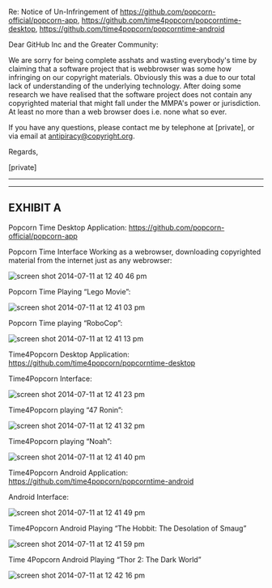 Re: Notice of Un-Infringement of https://github.com/popcorn-official/popcorn-app, 
https://github.com/time4popcorn/popcorntime-desktop, 
https://github.com/time4popcorn/popcorntime-android 
 
 
Dear GitHub Inc and the Greater Community: 
 
We are sorry for being complete asshats and wasting everybody's time by claiming that a software project that is webbrowser was some how infringing on our copyright materials. Obviously this was a due to our total lack of understanding of the underlying technology. After doing some research we have realised that the software project does not contain any copyrighted material that might fall under the MMPA's power or jurisdiction. At least no more than a web browser does i.e. none what so ever.
 
If you have any questions, please contact me by telephone at [private], or via email at 
antipiracy@copyright.org. 
 
Regards, 

[private]

---

---

EXHIBIT A
---

Popcorn Time Desktop Application: https://github.com/popcorn-official/popcorn-app 
 
Popcorn Time Interface Working as a webrowser, downloading copyrighted material from the internet just as any webrowser:

![screen shot 2014-07-11 at 12 40 46 pm](https://cloud.githubusercontent.com/assets/2429380/3555910/eaced4b6-091c-11e4-85ea-6f13fb0dfcd1.png)
 
Popcorn Time Playing “Lego Movie”: 
 
![screen shot 2014-07-11 at 12 41 03 pm](https://cloud.githubusercontent.com/assets/2429380/3555912/f0412a52-091c-11e4-9c9b-2761536e54f9.png)

Popcorn Time playing “RoboCop”: 

![screen shot 2014-07-11 at 12 41 13 pm](https://cloud.githubusercontent.com/assets/2429380/3555913/f41ae74e-091c-11e4-9b9a-1aca11f2828f.png)

Time4Popcorn Desktop Application: https://github.com/time4popcorn/popcorntime-desktop 
 
Time4Popcorn Interface: 

![screen shot 2014-07-11 at 12 41 23 pm](https://cloud.githubusercontent.com/assets/2429380/3555915/f688d590-091c-11e4-9289-9e3ca38a156e.png)
 
Time4Popcorn playing “47 Ronin”: 

![screen shot 2014-07-11 at 12 41 32 pm](https://cloud.githubusercontent.com/assets/2429380/3555917/fcd3be1a-091c-11e4-990f-d3f6a03c1ef1.png)

Time4Popcorn playing “Noah”: 

![screen shot 2014-07-11 at 12 41 40 pm](https://cloud.githubusercontent.com/assets/2429380/3555920/ff83adb4-091c-11e4-9021-74d649bef364.png)

Time4Popcorn Android Application: https://github.com/time4popcorn/popcorntime-android 
 
Android Interface: 

![screen shot 2014-07-11 at 12 41 49 pm](https://cloud.githubusercontent.com/assets/2429380/3555921/018efeb0-091d-11e4-961a-0802cf84eebd.png)
 
Time4Popcorn Android Playing “The Hobbit: The Desolation of Smaug” 
 
![screen shot 2014-07-11 at 12 41 59 pm](https://cloud.githubusercontent.com/assets/2429380/3555922/03eecc58-091d-11e4-93b4-8c8fbb37e5a1.png)
 
Time 4Popcorn Android Playing “Thor 2: The Dark World”

![screen shot 2014-07-11 at 12 42 16 pm](https://cloud.githubusercontent.com/assets/2429380/3555923/0658965e-091d-11e4-9057-2a5d289af808.png)

